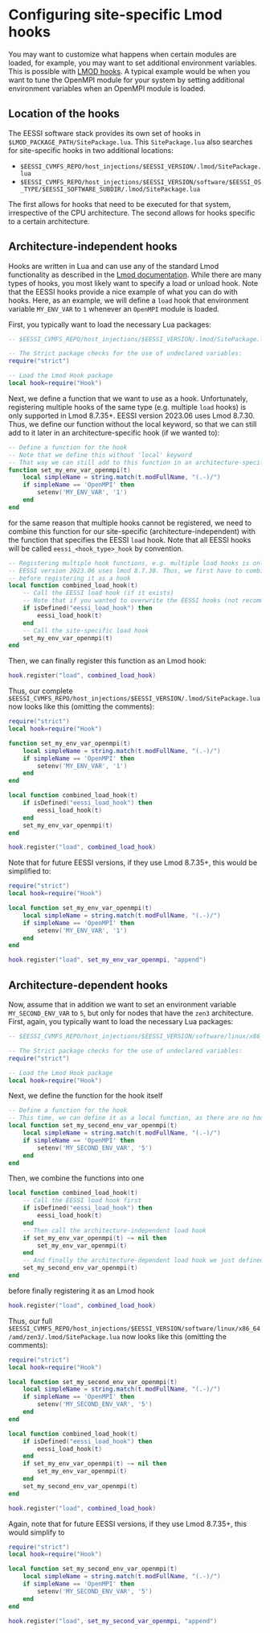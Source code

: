 # Configuring site-specific Lmod hooks
You may want to customize what happens when certain modules are loaded, for example, you may want to set additional environment variables. This is possible with [LMOD hooks](https://lmod.readthedocs.io/en/latest/170_hooks.html). A typical example would be when you want to tune the OpenMPI module for your system by setting additional environment variables when an OpenMPI module is loaded.


## Location of the hooks
The EESSI software stack provides its own set of hooks in `$LMOD_PACKAGE_PATH/SitePackage.lua`. This `SitePackage.lua` also searches for site-specific hooks in two additional locations:

- `$EESSI_CVMFS_REPO/host_injections/$EESSI_VERSION/.lmod/SitePackage.lua`
- `$EESSI_CVMFS_REPO/host_injections/$EESSI_VERSION/software/$EESSI_OS_TYPE/$EESSI_SOFTWARE_SUBDIR/.lmod/SitePackage.lua`

The first allows for hooks that need to be executed for that system, irrespective of the CPU architecture. The second allows for hooks specific to a certain architecture.

## Architecture-independent hooks
Hooks are written in Lua and can use any of the standard Lmod functionality as described in the [Lmod documentation](https://lmod.readthedocs.io/en/latest/170_hooks.html). While there are many types of hooks, you most likely want to specify a load or unload hook. Note that the EESSI hooks provide a nice example of what you can do with hooks. Here, as an example, we will define a `load` hook that environment variable `MY_ENV_VAR` to `1` whenever an `OpenMPI` module is loaded.

First, you typically want to load the necessary Lua packages:
```lua
-- $EESSI_CVMFS_REPO/host_injections/$EESSI_VERSION/.lmod/SitePackage.lua

-- The Strict package checks for the use of undeclared variables:
require("strict")

-- Load the Lmod Hook package
local hook=require("Hook")
```

Next, we define a function that we want to use as a hook. Unfortunately, registering multiple hooks of the same type (e.g. multiple `load` hooks) is only supported in Lmod 8.7.35+. EESSI version 2023.06 uses Lmod 8.7.30. Thus, we define our function without the local keyword, so that we can still add to it later in an architecture-specific hook (if we wanted to):

```lua
-- Define a function for the hook
-- Note that we define this without 'local' keyword
-- That way we can still add to this function in an architecture-specific hook
function set_my_env_var_openmpi(t)
    local simpleName = string.match(t.modFullName, "(.-)/")
    if simpleName == 'OpenMPI' then
        setenv('MY_ENV_VAR', '1')
    end
end
```

for the same reason that multiple hooks cannot be registered, we need to combine this function for our site-specific (architecture-independent) with the function that specifies the EESSI `load` hook. Note that all EESSI hooks will be called `eessi_<hook_type>_hook` by convention.

```lua
-- Registering multiple hook functions, e.g. multiple load hooks is only supported in Lmod 8.7.35+
-- EESSI version 2023.06 uses lmod 8.7.30. Thus, we first have to combine all functions into a single one,
-- before registering it as a hook
local function combined_load_hook(t)
    -- Call the EESSI load hook (if it exists)
    -- Note that if you wanted to overwrite the EESSI hooks (not recommended!), you would omit this
    if isDefined("eessi_load_hook") then
        eessi_load_hook(t)
    end
    -- Call the site-specific load hook
    set_my_env_var_openmpi(t)
end
```

Then, we can finally register this function as an Lmod hook:

```lua
hook.register("load", combined_load_hook)
```

Thus, our complete `$EESSI_CVMFS_REPO/host_injections/$EESSI_VERSION/.lmod/SitePackage.lua` now looks like this (omitting the comments):

```lua
require("strict")
local hook=require("Hook")

function set_my_env_var_openmpi(t)
    local simpleName = string.match(t.modFullName, "(.-)/")
    if simpleName == 'OpenMPI' then
        setenv('MY_ENV_VAR', '1')
    end
end

local function combined_load_hook(t)
    if isDefined("eessi_load_hook") then
        eessi_load_hook(t)
    end
    set_my_env_var_openmpi(t)
end

hook.register("load", combined_load_hook)
```

Note that for future EESSI versions, if they use Lmod 8.7.35+, this would be simplified to:

```lua
require("strict")
local hook=require("Hook")

local function set_my_env_var_openmpi(t)
    local simpleName = string.match(t.modFullName, "(.-)/")
    if simpleName == 'OpenMPI' then
        setenv('MY_ENV_VAR', '1')
    end
end

hook.register("load", set_my_env_var_openmpi, "append")
```

## Architecture-dependent hooks
Now, assume that in addition we want to set an environment variable `MY_SECOND_ENV_VAR` to `5`, but only for nodes that have the `zen3` architecture. First, again, you typically want to load the necessary Lua packages:

```lua
-- $EESSI_CVMFS_REPO/host_injections/$EESSI_VERSION/software/linux/x86_64/amd/zen3/.lmod/SitePackage.lua

-- The Strict package checks for the use of undeclared variables:
require("strict")

-- Load the Lmod Hook package
local hook=require("Hook")
```

Next, we define the function for the hook itself

```lua
-- Define a function for the hook
-- This time, we can define it as a local function, as there are no hooks more specific than this 
local function set_my_second_env_var_openmpi(t)
    local simpleName = string.match(t.modFullName, "(.-)/")
    if simpleName == 'OpenMPI' then
        setenv('MY_SECOND_ENV_VAR', '5')
    end
end
```

Then, we combine the functions into one

```lua
local function combined_load_hook(t)
    -- Call the EESSI load hook first
    if isDefined("eessi_load_hook") then
        eessi_load_hook(t)
    end
    -- Then call the architecture-independent load hook
    if set_my_env_var_openmpi(t) ~= nil then
        set_my_env_var_openmpi(t)
    end
    -- And finally the architecture-dependent load hook we just defined
    set_my_second_env_var_openmpi(t)
end
```

before finally registering it as an Lmod hook

```lua
hook.register("load", combined_load_hook)
```

Thus, our full `$EESSI_CVMFS_REPO/host_injections/$EESSI_VERSION/software/linux/x86_64/amd/zen3/.lmod/SitePackage.lua` now looks like this (omitting the comments):

```lua
require("strict")
local hook=require("Hook")

local function set_my_second_env_var_openmpi(t)
    local simpleName = string.match(t.modFullName, "(.-)/")
    if simpleName == 'OpenMPI' then
        setenv('MY_SECOND_ENV_VAR', '5')
    end
end

local function combined_load_hook(t)
    if isDefined("eessi_load_hook") then
        eessi_load_hook(t)
    end
    if set_my_env_var_openmpi(t) ~= nil then
        set_my_env_var_openmpi(t)
    end
    set_my_second_env_var_openmpi(t)
end

hook.register("load", combined_load_hook)
```

Again, note that for future EESSI versions, if they use Lmod 8.7.35+, this would simplify to

```lua
require("strict")
local hook=require("Hook")

local function set_my_second_env_var_openmpi(t)
    local simpleName = string.match(t.modFullName, "(.-)/")
    if simpleName == 'OpenMPI' then
        setenv('MY_SECOND_ENV_VAR', '5')
    end
end

hook.register("load", set_my_second_var_openmpi, "append")
```
